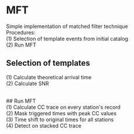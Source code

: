 # MFT
Simple implementation of matched filter technique
<br>
Procedures: <br>
(1) Selection of template events from initial catalog <br>
(2) Run MFT <br>

## Selection of templates  

(1) Calculate theoretical arrival time <br>
(2) Calculate SNR <br>

<br>
## Run MFT  
<br>
(1) Calculate CC trace on every station's record <br>
(2) Mask triggered times with peak CC values <br>
(3) Time shift to original times for all stations <br>
(4) Detect on stacked CC trace
